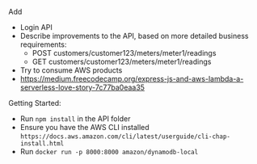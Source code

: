 Add
- Login API
- Describe improvements to the API, based on more detailed business requirements: 
    - POST customers/customer123/meters/meter1/readings
    - GET customers/customer123/meters/meter1/readings
- Try to consume AWS products
- https://medium.freecodecamp.org/express-js-and-aws-lambda-a-serverless-love-story-7c77ba0eaa35


Getting Started:
- Run `npm install` in the API folder
- Ensure you have the AWS CLI installed `https://docs.aws.amazon.com/cli/latest/userguide/cli-chap-install.html`
- Run `docker run -p 8000:8000 amazon/dynamodb-local`
